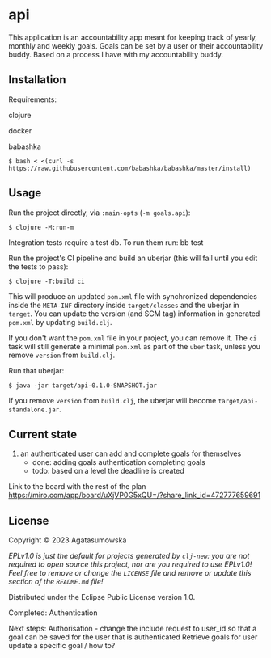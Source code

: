 # api

This application is an accountability app meant for keeping track of yearly, monthly and weekly goals.
Goals can be set by a user or their accountability buddy. Based on a process I have with my accountability
buddy.

## Installation

Requirements:

clojure

docker 

babashka

    $ bash < <(curl -s https://raw.githubusercontent.com/babashka/babashka/master/install)

## Usage


Run the project directly, via `:main-opts` (`-m goals.api`):

    $ clojure -M:run-m

Integration tests require a test db. To run them run:
    bb test

Run the project's CI pipeline and build an uberjar (this will fail until you edit the tests to pass):

    $ clojure -T:build ci

This will produce an updated `pom.xml` file with synchronized dependencies inside the `META-INF`
directory inside `target/classes` and the uberjar in `target`. You can update the version (and SCM tag)
information in generated `pom.xml` by updating `build.clj`.

If you don't want the `pom.xml` file in your project, you can remove it. The `ci` task will
still generate a minimal `pom.xml` as part of the `uber` task, unless you remove `version`
from `build.clj`.

Run that uberjar:

    $ java -jar target/api-0.1.0-SNAPSHOT.jar

If you remove `version` from `build.clj`, the uberjar will become `target/api-standalone.jar`.

## Current state
1. an authenticated user can add and complete goals for themselves
    - done:
        adding goals
        authentication
        completing goals
    - todo:
        based on a level the deadline is created

Link to the board with the rest of the plan https://miro.com/app/board/uXjVP0G5xQU=/?share_link_id=472777659691

## License

Copyright © 2023 Agatasumowska

_EPLv1.0 is just the default for projects generated by `clj-new`: you are not_
_required to open source this project, nor are you required to use EPLv1.0!_
_Feel free to remove or change the `LICENSE` file and remove or update this_
_section of the `README.md` file!_

Distributed under the Eclipse Public License version 1.0.

Completed:
Authentication

Next steps:
Authorisation - change the include request to user_id so that a goal can be saved for the user that is authenticated
Retrieve goals for user
update a specific goal / how to?
